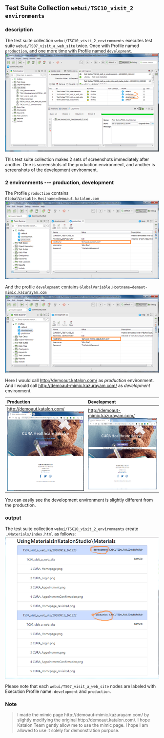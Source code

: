 ## Test Suite Collection `webui/TSC10_visit_2 environments`

### description

The test suite collection `webui/TSC10_visit_2_environments` executes test suite `webui/TS07_visit_a_web_site` twice.
Once with Profile named `production`, and one more time with Profile named `development`.
![webui/TSC10_2_profiles](./images/TSC10/TSC10_2_profiles.png)

This test suite collection makes 2 sets of screenshots immediately after another. One is screenshots of the production environment, and another is screenshots of the development environment.

### 2 environments --- production, development

The Profile `production` contains `GlobalVariable.Hostname=demoaut.katalon.com`
![Profiles_production](./images/TSC10/Profiles_production_marked.png)

And the profile `development` contains `GlobalVariable.Hostname=demaut-mimic.kazurayam.com`
![Profiles_development](./images/TSC10/Profiles_development_marked.png)

Here I would call http://demoaut.katalon.com/ as *production* environment. And I would call http://demoaut-mimic.kazurayam.com/ as *development* environment.

| Production | Development |
|:-----------|:------------|
| http://demoaut.katalon.com/  ![demoaut.katalon.TSC10_visit_2_environments](./images/TSC10/demoaut.katalon.com.png) | http://demoaut-mimic.kazurayam.com/ ![mimic](./images/TSC10/demoaut-mimic.kazurayam.com.png/) |

You can easily see the development environment is slightly different from the production.

### output

The test suite collection `webui/TSC10_visit_2_environments` create `./Materials/index.html` as follows:
![TSC10_index](./images/TSC10/TSC10_index.PNG)

Please note that each `webui/TS07_visit_a_web_site` nodes are labeled with Execution Profile name: `development` and `production`.

### Note

<blockquote>I made the mimic page http://demoaut-mimic.kazurayam.com/ by slightly modifying the original http://demoaut.katalon.com/. I hope Katalon Team gently allow me to use the mimic page. I hope I am allowed to use it solely for demonstration purpose.</blockquote>
